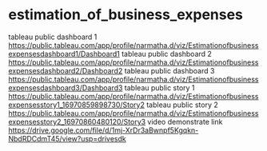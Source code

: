 # estimation_of_business_expenses
tableau public dashboard 1 https://public.tableau.com/app/profile/narmatha.d/viz/Estimationofbusinessexpensesdashboard1/Dashboard1
tableau public dashboard 2 https://public.tableau.com/app/profile/narmatha.d/viz/Estimationofbusinessexpensesdashboard2/Dashboard2
tableau public dashboard 3 https://public.tableau.com/app/profile/narmatha.d/viz/Estimationofbusinessexpensesdashboard3/Dashboard3
tableau public story 1 https://public.tableau.com/app/profile/narmatha.d/viz/Estimationofbusinessexpensesstory1_16970859898730/Story2
tableau public story 2 https://public.tableau.com/app/profile/narmatha.d/viz/Estimationofbusinessexpensesstory2_16970860480120/Story3
video demonstrate link https://drive.google.com/file/d/1mj-XrDr3aBwnpf5Kgqkn-NbdRDCdmT45/view?usp=drivesdk
